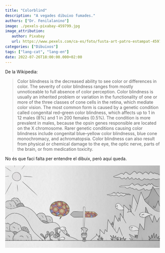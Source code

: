 ```yaml
---
title: "Colorblind"
description: "A vegades dibuixo fumades."
authors: ["Dr. Fenilalanino"]
image: ./pexels-pixabay-459799.jpg
image_attribution:
   author: Pixabay
   url: https://www.pexels.com/ca-es/foto/fusta-art-patro-estampat-459799/
categories: ["Dibuixos"]
tags: ["lang-cat", "lang-en"]
date: 2022-07-26T18:00:00.000+02:00
---
```


De la Wikipedia:

> Color blindness is the decreased ability to see color or differences in color. The severity of color blindness ranges from mostly unnoticeable to full absence of color perception. Color blindness is usually an inherited problem or variation in the functionality of one or more of the three classes of cone cells in the retina, which mediate color vision. The most common form is caused by a genetic condition called congenital red–green color blindness, which affects up to 1 in 12 males (8%) and 1 in 200 females (0.5%). The condition is more prevalent in males, because the opsin genes responsible are located on the X chromosome. Rarer genetic conditions causing color blindness include congenital blue–yellow color blindnesss, blue cone monochromacy, and achromatopsia. Color blindness can also result from physical or chemical damage to the eye, the optic nerve, parts of the brain, or from medication toxicity.

No és que faci falta per entendre el dibuix, però aquí queda.


![Colorblind](colorblind.jpg "Colorblind")
